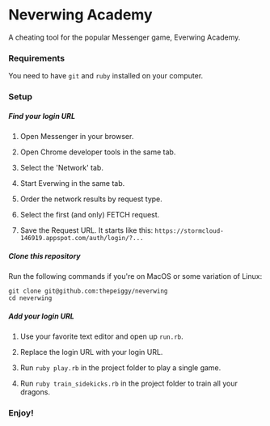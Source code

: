 # Neverwing Academy

A cheating tool for the popular Messenger game, Everwing Academy.

### Requirements

You need to have `git` and `ruby` installed on your computer.

### Setup

##### Find your login URL

1. Open Messenger in your browser.

2. Open Chrome developer tools in the same tab.

3. Select the 'Network' tab.

4. Start Everwing in the same tab.

5. Order the network results by request type.

6. Select the first (and only) FETCH request.

7. Save the Request URL. It starts like this: `https://stormcloud-146919.appspot.com/auth/login/?...`

##### Clone this repository

Run the following commands if you're on MacOS or some variation of Linux:

```
git clone git@github.com:thepeiggy/neverwing
cd neverwing
```

##### Add your login URL

1. Use your favorite text editor and open up `run.rb`.

2. Replace the login URL with your login URL.

3. Run `ruby play.rb` in the project folder to play a single game.

4. Run `ruby train_sidekicks.rb` in the project folder to train all your dragons.

### Enjoy!
